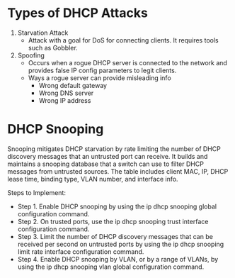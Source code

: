 # Types of DHCP Attacks
1. Starvation Attack
   - Attack with a goal for DoS for connecting clients. It requires tools such as Gobbler.
2. Spoofing
   - Occurs when a rogue DHCP server is connected to the network and provides false IP config parameters to legit clients.
   - Ways a rogue server can provide misleading info
      - Wrong default gateway
      - Wrong DNS server
      - Wrong IP address
    
# DHCP Snooping
Snooping mitigates DHCP starvation by rate limiting the number of DHCP discovery messages that an untrusted port can receive. It builds and maintains a snooping database that a switch can use to filter DHCP messages from untrusted sources.
The table includes client MAC, IP, DHCP lease time, binding type, VLAN number, and interface info. 

Steps to Implement:
- Step 1. Enable DHCP snooping by using the ip dhcp snooping global configuration command.
- Step 2. On trusted ports, use the ip dhcp snooping trust interface configuration command.
- Step 3. Limit the number of DHCP discovery messages that can be received per second on untrusted ports by using the ip dhcp snooping limit rate interface configuration command.
- Step 4. Enable DHCP snooping by VLAN, or by a range of VLANs, by using the ip dhcp snooping vlan global configuration command.
